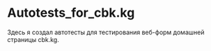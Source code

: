 # Autotests_for_cbk.kg
 Здесь я создал автотесты для тестирования веб-форм домашней страницы cbk.kg.
